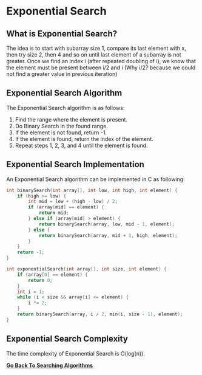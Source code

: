 # Exponential Search

## What is Exponential Search?

The idea is to start with subarray size 1, compare its last element with x, then try size 2, then 4 and so on until last element of a subarray is not greater. Once we find an index i (after repeated doubling of i), we know that the element must be present between i/2 and i (Why i/2? because we could not find a greater value in previous iteration)

## Exponential Search Algorithm

The Exponential Search algorithm is as follows:

1. Find the range where the element is present.
2. Do Binary Search in the found range.
3. If the element is not found, return -1.
4. If the element is found, return the index of the element.
5. Repeat steps 1, 2, 3, and 4 until the element is found.

## Exponential Search Implementation

An Exponential Search algorithm can be implemented in C as following:

```c
int binarySearch(int array[], int low, int high, int element) {
    if (high >= low) {
        int mid = low + (high - low) / 2;
        if (array[mid] == element) {
            return mid;
        } else if (array[mid] > element) {
            return binarySearch(array, low, mid - 1, element);
        } else {
            return binarySearch(array, mid + 1, high, element);
        }
    }
    return -1;
}

int exponentialSearch(int array[], int size, int element) {
    if (array[0] == element) {
        return 0;
    }
    int i = 1;
    while (i < size && array[i] <= element) {
        i *= 2;
    }
    return binarySearch(array, i / 2, min(i, size - 1), element);
}

```

## Exponential Search Complexity

The time complexity of Exponential Search is O(log(n)).

[**Go Back To Searching Algorithms**](README.md)
